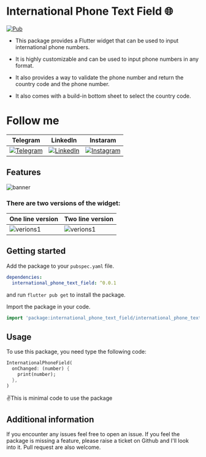 <!-- 
This README describes the package. If you publish this package to pub.dev,
this README's contents appear on the landing page for your package.

For information about how to write a good package README, see the guide for
[writing package pages](https://dart.dev/guides/libraries/writing-package-pages). 

For general information about developing packages, see the Dart guide for
[creating packages](https://dart.dev/guides/libraries/create-library-packages)
and the Flutter guide for
[developing packages and plugins](https://flutter.dev/developing-packages). 
-->

# International Phone Text Field 🌐

[![Pub](https://img.shields.io/pub/v/photo_view.svg?style=popout)](https://pub.dartlang.org/packages/international_phone_text_field)

- This package provides a Flutter widget that can be used to input international phone numbers.

- It is highly customizable and can be used to input phone numbers in any format.

- It also provides a way to validate the phone number and return the country code and the phone
  number.

- It also comes with a build-in bottom sheet to select the country code.

# Follow me

| Telegram                                                                                                                                | LinkedIn                                                                                                                                                                                                                                        | Instaram                                                                                                                                                                                   |
 |-----------------------------------------------------------------------------------------------------------------------------------------|-------------------------------------------------------------------------------------------------------------------------------------------------------------------------------------------------------------------------------------------------|--------------------------------------------------------------------------------------------------------------------------------------------------------------------------------------------|
| [![Telegram](https://img.shields.io/badge/Telegram-2CA5E0?style=for-the-badge&logo=telegram&logoColor=white)](https://t.me/techiesBlog) | [![LinkedIn](https://img.shields.io/badge/LinkedIn-0077B5?style=for-the-badge&logo=linkedin&logoColor=white)](https://www.linkedin.com/in/abduvohobov-isroiljon?utm_source=share&utm_campaign=share_via&utm_content=profile&utm_medium=ios_app) | [![Instagram](https://img.shields.io/badge/Instagram-E4405F?style=for-the-badge&logo=instagram&logoColor=white)](https://www.instagram.com/iamtechie_?igsh=MThldW03eGNkbWt4&utm_source=qr) |

## Features

![banner](https://github.com/iamtechieboy/international_phone_text_field/blob/master/assets/banner.png)

### There are two versions of the widget:

| One line version                                                                                      | Two line version                                                                                      |
|-------------------------------------------------------------------------------------------------------|-------------------------------------------------------------------------------------------------------|
| ![verions1](https://github.com/iamtechieboy/international_phone_text_field/blob/master/assets/oneLine.gif) | ![verions1](https://github.com/iamtechieboy/international_phone_text_field/blob/master/assets/twoLine.gif) |

## Getting started

Add the package to your `pubspec.yaml` file.

```yaml
dependencies:
  international_phone_text_field: ^0.0.1
```

and run `flutter pub get` to install the package.

Import the package in your code.

```dart
import 'package:international_phone_text_field/international_phone_text_field.dart';
```

## Usage

To use this package, you need type the following code:

```dart
InternationalPhoneField(
  onChanged: (number) {
    print(number);
  },
)
```

✌️This is minimal code to use the package

## Additional information

If you encounter any issues feel free to open an issue. If you feel the package is missing a
feature, please raise a ticket on Github and I'll look into it. Pull request are also welcome.